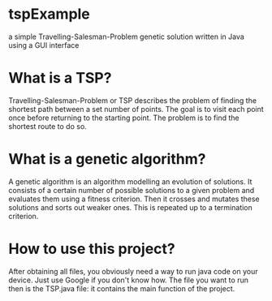 # tspExample
a simple Travelling-Salesman-Problem genetic solution written in Java using a GUI interface

# What is a TSP?
Travelling-Salesman-Problem or TSP describes the problem of finding the shortest path between a set number of points. The goal is to visit each point once before returning to the starting point. The problem is to find the shortest route to do so.

# What is a genetic algorithm?
A genetic algorithm is an algorithm modelling an evolution of solutions. It consists of a certain number of possible solutions to a given problem and evaluates them using a fitness criterion. Then it crosses and mutates these solutions and sorts out weaker ones. This is repeated up to a termination criterion.

# How to use this project?
After obtaining all files, you obviously need a way to run java code on your device. Just use Google if you don't know how. The file you want to run then is the TSP.java file: it contains the main function of the project.